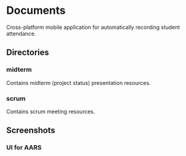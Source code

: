 # Documents

Cross-platform mobile application for automatically recording student attendance.

## Directories

### midterm

Contains midterm (project status) presentation resources.

### scrum

Contains scrum meeting resources.

## Screenshots

### UI for AARS



